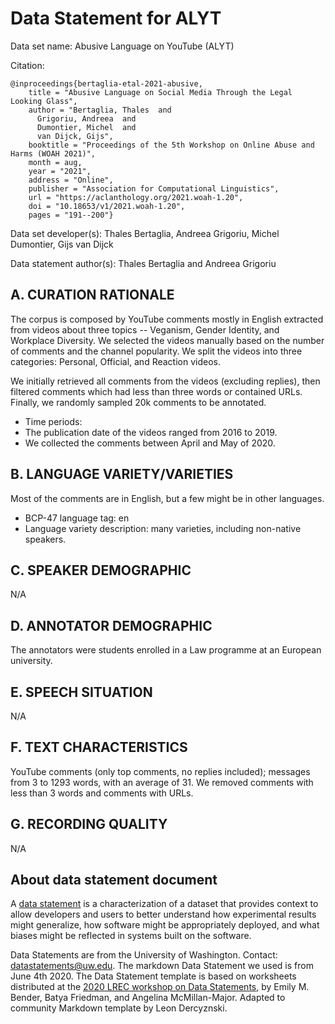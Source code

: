 # Data Statement for ALYT

Data set name: Abusive Language on YouTube (ALYT)

Citation:

```
@inproceedings{bertaglia-etal-2021-abusive,
    title = "Abusive Language on Social Media Through the Legal Looking Glass",
    author = "Bertaglia, Thales  and
      Grigoriu, Andreea  and
      Dumontier, Michel  and
      van Dijck, Gijs",
    booktitle = "Proceedings of the 5th Workshop on Online Abuse and Harms (WOAH 2021)",
    month = aug,
    year = "2021",
    address = "Online",
    publisher = "Association for Computational Linguistics",
    url = "https://aclanthology.org/2021.woah-1.20",
    doi = "10.18653/v1/2021.woah-1.20",
    pages = "191--200"}
```

 
Data set developer(s): Thales Bertaglia, Andreea Grigoriu, Michel Dumontier, Gijs van Dijck

Data statement author(s): Thales Bertaglia and Andreea Grigoriu

## A. CURATION RATIONALE 

The corpus is composed by YouTube comments mostly in English extracted from videos about three topics -- Veganism, Gender Identity, and Workplace Diversity.
We selected the videos manually based on the number of comments and the channel popularity. We split the videos into three categories: Personal, Official, and Reaction videos. 

We initially retrieved all comments from the videos (excluding replies), then filtered comments which had less than three words or contained URLs. 
Finally, we randomly sampled 20k comments to be annotated.

- Time periods:
 - The publication date of the videos ranged from 2016 to 2019.
 - We collected the comments between April and May of 2020.

## B. LANGUAGE VARIETY/VARIETIES

Most of the comments are in English, but a few might be in other languages.

* BCP-47 language tag: en
* Language variety description: many varieties, including non-native speakers.

## C. SPEAKER DEMOGRAPHIC

N/A
 
## D. ANNOTATOR DEMOGRAPHIC

The annotators were students enrolled in a Law programme at an European university. 

## E. SPEECH SITUATION

N/A

## F. TEXT CHARACTERISTICS

YouTube comments (only top comments, no replies included); messages from 3 to 1293 words, with an average of 31. We removed comments with less than 3 words and comments with URLs. 

## G. RECORDING QUALITY

N/A

## About data statement document

A [data statement](https://www.aclweb.org/anthology/Q18-1041/) is a characterization of a dataset that provides context to allow developers and users to better understand how experimental results might generalize, how software might be appropriately deployed, and what biases might be reflected in systems built on the software.

Data Statements are from the University of Washington. Contact: [datastatements@uw.edu](mailto:datastatements@uw.edu). The markdown Data Statement we used is from June 4th 2020. The Data Statement template is based on worksheets distributed at the [2020 LREC workshop on Data Statements](https://sites.google.com/uw.edu/data-statements-for-nlp/), by Emily M. Bender, Batya Friedman, and Angelina McMillan-Major. Adapted to community Markdown template by Leon Dercyznski.

